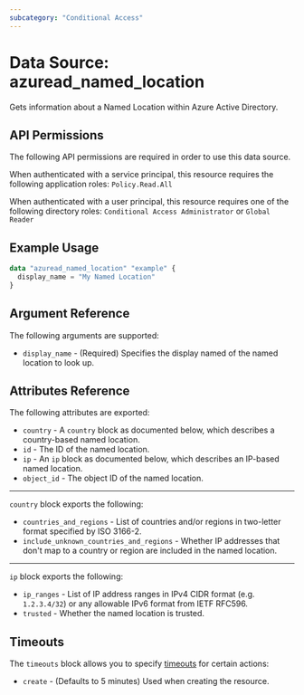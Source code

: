 ```yaml
---
subcategory: "Conditional Access"
---
```


# Data Source: azuread_named_location

Gets information about a Named Location within Azure Active Directory.

## API Permissions

The following API permissions are required in order to use this data source.

When authenticated with a service principal, this resource requires the following application roles: `Policy.Read.All`

When authenticated with a user principal, this resource requires one of the following directory roles: `Conditional Access Administrator` or `Global Reader`

## Example Usage

```terraform
data "azuread_named_location" "example" {
  display_name = "My Named Location"
}
```

## Argument Reference

The following arguments are supported:

* `display_name` - (Required) Specifies the display named of the named location to look up.

## Attributes Reference 

The following attributes are exported:

* `country` - A `country` block as documented below, which describes a country-based named location.
* `id` - The ID of the named location.
* `ip` - An `ip` block as documented below, which describes an IP-based named location.
* `object_id` - The object ID of the named location.

---

`country` block exports the following:

* `countries_and_regions` - List of countries and/or regions in two-letter format specified by ISO 3166-2.
* `include_unknown_countries_and_regions` - Whether IP addresses that don't map to a country or region are included in the named location.

---

`ip` block exports the following:

* `ip_ranges` - List of IP address ranges in IPv4 CIDR format (e.g. `1.2.3.4/32`) or any allowable IPv6 format from IETF RFC596.
* `trusted` - Whether the named location is trusted.

## Timeouts

The `timeouts` block allows you to specify [timeouts](https://www.terraform.io/language/resources/syntax#operation-timeouts) for certain actions:

* `create` - (Defaults to 5 minutes) Used when creating the resource.
